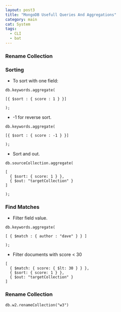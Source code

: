 ```yaml
---
layout: post3
title: "MongoDB Usefull Queries And Aggregations"
category: main
cat: System
tags:
  - CLI
  - bat
---
```



### Rename Collection

### Sorting

* To sort with one field:

```
db.keywords.aggregate(

[{ $sort : { score : 1 } }]

);
```

* -1 for reverse sort.

```
db.keywords.aggregate(

[{ $sort : { score : -1 } }]

);
```

* Sort and out.

```
db.sourceCollection.aggregate(

[
  { $sort: { score: 1 } },
  { $out: "targetCollection" }
]

);
```

### Find Matches

* Filter field value.

```
db.keywords.aggregate(

[ { $match : { author : "dave" } } ]

);
```

* Filter documents with score < 30

```
[
  { $match: { score: { $lt: 30 } } },  
  { $sort: { score: 1 } },
  { $out: "targetCollection" }   
]
```

### Rename Collection


```
db.w2.renameCollection("w3")
```

